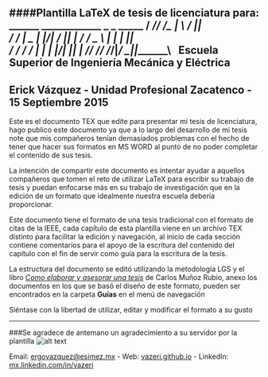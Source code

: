 ####Plantilla LaTeX de tesis de licenciatura para: 
         ______ ____________  _    _  _____
        /  ___//  ____/\_   \| \  / ||  ___\
       /  /__  |  \__   | |\/|  \/  ||  |___
      /  ___/  \___  \  | |  |      ||   ___\
     /  /___  ____/  / _| |_ | |\/| ||  |____
    /______/ /______/ /_____/|_/  \_||_______\   
 Escuela Superior de Ingeniería Mecánica y Eléctrica 
 -----------------------------------------------------------------------------
   Erick Vázquez  - Unidad Profesional Zacatenco - 15 Septiembre 2015
 -----------------------------------------------------------------------------
Este es el documento TEX que edite para presentar mi tesis de licenciatura, 
hago publico este documento ya que a lo largo del desarrollo de mi tesis note
que mis compañeros tenían demasiados problemas con el hecho de tener que hacer 
sus formatos en MS WORD al punto de no poder completar el contenido de sus tesis.

La intención de compartir este documento es intentar ayudar a aquellos compañeros 
que tomen el reto de utilizar LaTeX para escribir su trabajo de tesis y puedan 
enfocarse más en su trabajo de investigación que en la edición de un formato que 
idealmente nuestra escuela debería proporcionar.

Este documento tiene el formato de una tesis tradicional con el formato de citas 
de la IEEE, cada capítulo de esta plantilla viene en un archivo TEX distinto para 
facilitar la edición y navegación, al inicio de cada sección contiene comentarios
para el apoyo de la escritura del contenido del capítulo con el fin de servir 
como guía para la escritura de la tesis.

La estructura del documento se editó utilizando la metodología LGS y el libro 
[_Como elaborar y asesorar una tesis_](http://mx.casadellibro.com/libro-como-elaborar-y-asesorar-una-investigacion-de-tesis-2-ed/9786073204569/1836869) de Carlos Muñoz Rubio, 
anexo los documentos en los que se basó el diseño de este formato, 
pueden ser encontrados en la carpeta **Guías** en el menú de navegación
 
Siéntase con la libertad de utilizar, editar y modificar el formato a su gusto  

---
###Se agradece de antemano un agradecimiento a su servidor por la plantilla ![alt text](https://github.com/vazeri/Tesis-Licenciatura/blob/master/Tesis/Imagenes/suerte.png "¡Suerte!")

Email: <a href="ergovazquez@esimez.mx">ergovazquez@esimez.mx</a> -  Web: [vazeri.github.io](https://vazeri.github.io)  -  LinkedIn: [mx.linkedin.com/in/vazeri](https://mx.linkedin.com/in/vazeri)  


